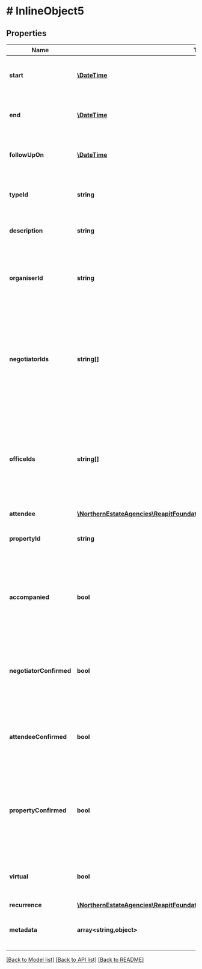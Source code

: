 # # InlineObject5

## Properties

Name | Type | Description | Notes
------------ | ------------- | ------------- | -------------
**start** | [**\DateTime**](\DateTime.md) | The date and time when the appointment will start |
**end** | [**\DateTime**](\DateTime.md) | The date and time when the appointment will end |
**followUpOn** | [**\DateTime**](\DateTime.md) | The date when the appointment should be followed up | [optional]
**typeId** | **string** | The unique identifier of the appointment type |
**description** | **string** | A free text description about the appointment | [optional]
**organiserId** | **string** | The unique identifier of the negotiator that organised the appointment | [optional]
**negotiatorIds** | **string[]** | A collection of unique identifiers of negotiators attached to the appointment. The first item in the collection is considered the primary negotiator | [optional]
**officeIds** | **string[]** | A collection of unique identifiers of offices attached to the appointment. The first item in the collection is considered the primary office | [optional]
**attendee** | [**\NorthernEstateAgencies\ReapitFoundationsClient\Model\AppointmentsAttendee**](AppointmentsAttendee.md) |  | [optional]
**propertyId** | **string** | The unique identifier of the property related to the appointment | [optional]
**accompanied** | **bool** | A flag denoting whether or not the appointment will be accompanied by one or more negotiators | [optional]
**negotiatorConfirmed** | **bool** | A flag denoting whether or not the main negotiator has confirmed their attendance | [optional]
**attendeeConfirmed** | **bool** | A flag denoting whether or not the attendee has confirmed their attendance | [optional]
**propertyConfirmed** | **bool** | A flag denoting whether or not the property and/or property&#39;s vendor has confirmed their attendance | [optional]
**virtual** | **bool** | A flag denoting whether or not the appointment is virtual | [optional]
**recurrence** | [**\NorthernEstateAgencies\ReapitFoundationsClient\Model\AppointmentsRecurrence**](AppointmentsRecurrence.md) |  | [optional]
**metadata** | **array<string,object>** | App specific metadata to set against the appointment | [optional]

[[Back to Model list]](../../README.md#models) [[Back to API list]](../../README.md#endpoints) [[Back to README]](../../README.md)
